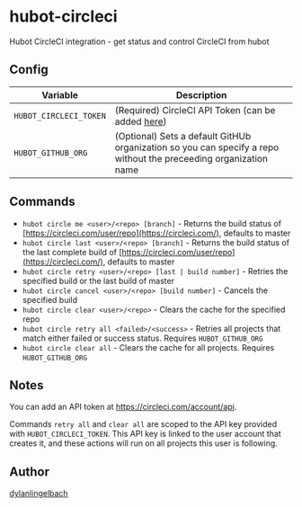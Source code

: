 hubot-circleci
==============

Hubot CircleCI integration - get status and control CircleCI from hubot

## Config
| Variable | Description |
| -------- | ----------- |
| `HUBOT_CIRCLECI_TOKEN` | (Required) CircleCI API Token (can be added [here](https://circleci.com/account/api)) |
| `HUBOT_GITHUB_ORG`     | (Optional) Sets a default GitHUb organization so you can specify a repo without the preceeding organization name |

## Commands
- `hubot circle me <user>/<repo> [branch]`  - Returns the build status of [https://circleci.com/user/repo](https://circleci.com/), defaults to master
- `hubot circle last <user>/<repo> [branch]`  - Returns the build status of the last complete build of [https://circleci.com/user/repo](https://circleci.com/), defaults to master
- `hubot circle retry <user>/<repo> [last | build number]`  - Retries the specified build or the last build of master
- `hubot circle cancel <user>/<repo> [build number]`  - Cancels the specified build
- `hubot circle clear <user>/<repo>`  - Clears the cache for the specified repo
- `hubot circle retry all <failed>/<success>`  - Retries all projects that match either failed or success status. Requires `HUBOT_GITHUB_ORG`
- `hubot circle clear all`  - Clears the cache for all projects. Requires `HUBOT_GITHUB_ORG`

## Notes
You can add an API token at https://circleci.com/account/api.

Commands `retry all` and `clear all` are scoped to the API key provided with `HUBOT_CIRCLECI_TOKEN`. This API key is linked to the user account that creates it, and these actions will run on all projects this user is following.

## Author
[dylanlingelbach](https://github.com/dylanlingelbach/)
